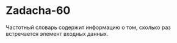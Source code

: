 # Zadacha-60
 Частотный словарь содержит информацию о том, сколько раз встречается элемент входных данных.
